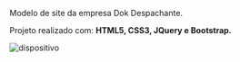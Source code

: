Modelo de site da empresa Dok Despachante.

Projeto realizado com: **HTML5, CSS3, JQuery e Bootstrap.**


![dispositivo](https://user-images.githubusercontent.com/75698045/121906869-eaa0cc00-cd01-11eb-9412-ca73e8e00b45.jpg)
